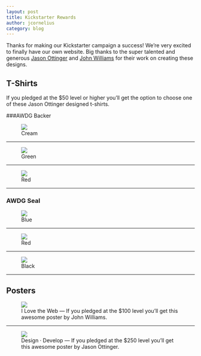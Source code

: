 ```yaml
---
layout: post
title: Kickstarter Rewards
author: jcornelius
category: blog
---
```


Thanks for making our Kickstarter campaign a success! We&rsquo;re very excited to finally have our own website. Big thanks to the super talented and generous [Jason Ottinger](https://twitter.com/jottin) and [John Williams](https://twitter.com/johnwilliams713) for their work on creating these designs.

## T-Shirts
If you pledged at the $50 level or higher you&rsquo;ll get the option to choose one of these Jason Ottinger designed t-shirts.

###AWDG Backer
<figure>
  <img src="img/backer-cream.jpg" class="tshirt">
  <figcaption>Cream</figcaption>
</figure>
<hr>
<figure>
  <img src="/img/backer-green.jpg" class="tshirt">
  <figcaption>Green</figcaption>
</figure>
<hr>
<figure>
  <img src="/img/backer-red.jpg" class="tshirt">
  <figcaption>Red</figcaption>
</figure>
<hr>
<h3>AWDG Seal</h3>
<figure>
  <img src="/img/seal-blue.jpg" class="tshirt">
  <figcaption>Blue</figcaption>
</figure>
<hr>
<figure>
  <img src="/img/seal-red.jpg" class="tshirt">
  <figcaption>Red</figcaption>
</figure>
<hr>
<figure>
  <img src="/img/seal-black.jpg" class="tshirt">
  <figcaption>Black</figcaption>
</figure>

----

## Posters
<figure>
  <img src="/img/poster-ilovetheweb.jpg" class="poster">
  <figcaption>I Love the Web &mdash; If you pledged at the $100 level you&rsquo;ll get this awesome poster by John Williams.</figcaption>
</figure>
<hr>
<figure>
  <img src="/img/poster-designdevelop.png" class="poster">
  <figcaption>Design &middot; Develop &mdash; If you pledged at the $250 level you&rsquo;ll get this awesome poster by Jason Ottinger.</figcaption>
</figure>